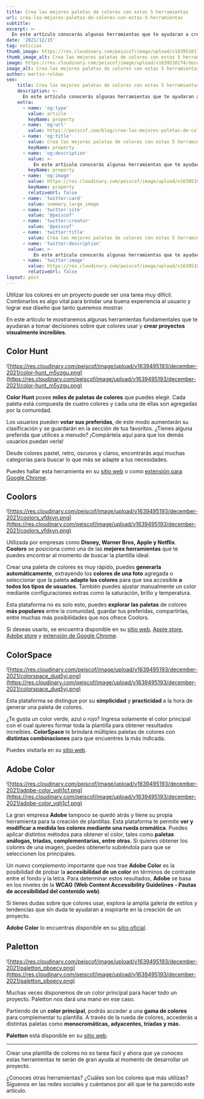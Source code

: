 ```yaml
---
title: Crea las mejores paletas de colores con estas 5 herramientas
url: crea-las-mejores-paletas-de-colores-con-estas-5-herramientas
subtitle: 
excerpt: >-
  En este artículo conocerás algunas herramientas que te ayudaran a crear plantillas de colores asombrosas y combinar de la mejor manera los estilos de tus proyectos.
date: '2021/12/15'
tag: noticias
thumb_image: https://res.cloudinary.com/peiscof/image/upload/v1639510174/december-2021/paleta-colores-portada_htifmp.png
thumb_image_alt: Crea las mejores paletas de colores con estas 5 herramientas
image: https://res.cloudinary.com/peiscof/image/upload/v1639510174/december-2021/paleta-colores-post_t1ifco.png
image_alt: Crea las mejores paletas de colores con estas 5 herramientas
author: martin-roldan
seo:
    title: Crea las mejores paletas de colores con estas 5 herramientas
    description: >-
      En este artículo conocerás algunas herramientas que te ayudaran a crear plantillas de colores asombrosas y combinar de la mejor manera los estilos de tus proyectos.
    extra:
      - name: 'og:type'
        value: article
        keyName: property
      - name: 'og:url'
        value: https://peiscof.com/blog/crea-las-mejores-paletas-de-colores-con-estas-5-herramientas
      - name: 'og:title'
        value: Crea las mejores paletas de colores con estas 5 herramientas
        keyName: property
      - name: 'og:description'
        value: >-
          En este artículo conocerás algunas herramientas que te ayudaran a crear plantillas de colores asombrosas y combinar de la mejor manera los estilos de tus proyectos.
        keyName: property
      - name: 'og:image'
        value: https://res.cloudinary.com/peiscof/image/upload/v1639510174/december-2021/paleta-colores-post_t1ifco.png
        keyName: property
        relativeUrl: false
      - name: 'twitter:card'
        value: summary_large_image
      - name: 'twitter:site'
        value: '@peiscof'
      - name: 'twitter:creator'
        value: '@peiscof'
      - name: 'twitter:title'
        value: Crea las mejores paletas de colores con estas 5 herramientas
      - name: 'twitter:description'
        value: >-
          En este artículo conocerás algunas herramientas que te ayudaran a crear plantillas de colores asombrosas y combinar de la mejor manera los estilos de tus proyectos.
      - name: 'twitter:image'
        value: https://res.cloudinary.com/peiscof/image/upload/v1639510174/december-2021/paleta-colores-post_t1ifco.png
        relativeUrl: false
layout: post
---
```


Utilizar los colores en un proyecto puede ser una tarea muy difícil. Combinarlos es algo vital para brindar una buena experiencia al usuario y lograr ese diseño que tanto queremos mostrar.

En este artículo te mostraremos algunas herramientas fundamentales que te ayudaran a tomar decisiones sobre que colores usar y  **crear proyectos visualmente increíbles**.

## Color Hunt

![https://res.cloudinary.com/peiscof/image/upload/v1639495193/december-2021/color-hunt_m5yzgu.png](https://res.cloudinary.com/peiscof/image/upload/v1639495193/december-2021/color-hunt_m5yzgu.png)

**Color Hunt** posee **miles de paletas de colores** que puedes elegir. Cada paleta está compuesta de cuatro colores y cada una de ellas son agregadas por la comunidad. 

Los usuarios pueden **votar sus preferidas**, de este modo aumentarán su clasificación y se guardarán en la sección de tus favoritos. ¿Tienes alguna preferida que utilices a menudo? ¡Compártela aquí para que los demás usuarios puedan verla!

Desde colores pastel, retro, oscuros y claros, encontrarás aquí muchas categorías para buscar lo que más se adapte a tus necesidades.

Puedes hallar esta herramienta en su [sitio web](https://colorhunt.co/) o como [extensión para Google Chrome](https://chrome.google.com/webstore/detail/color-tab/hchlgfaicmddilenlflajnmomalehbom).

## Coolors

![https://res.cloudinary.com/peiscof/image/upload/v1639495193/december-2021/coolors_yfdxyn.png](https://res.cloudinary.com/peiscof/image/upload/v1639495193/december-2021/coolors_yfdxyn.png)

Utilizada por empresas como **Disney, Warner Bros, Apple y Netflix**. **Coolors** se posiciona como una de las **mejores herramientas** que te puedes encontrar al momento de buscar la plantilla ideal. 

Crear una paleta de colores es muy rápido, puedes **generarla automáticamente**, extrayendo los **colores de una foto** agregada o seleccionar que la paleta **adapte los colores** para que sea accesible **a todos los tipos de usuarios**. También puedes ajustar manualmente un color mediante configuraciones extras como la saturación, brillo y temperatura. 

Esta plataforma no es solo esto, puedes **explorar las paletas** de colores **más populares** entre la comunidad, guardar tus preferidas, compartirlas, entre muchas más posibilidades que nos ofrece  Coolors.

Si deseas usarlo, se encuentra disponible en su [sitio web](https://coolors.co/), [Apple store](https://apps.apple.com/app/coolors/id956480678), [Adobe store](https://exchange.adobe.com/creativecloud.details.12124.html#.V6nhWJOLRE4) y [extensión de Google Chrome](https://chrome.google.com/webstore/detail/coolors-for-chrome/paebljbhhfgngkcldmbcogmkgegjgmbg).

## ColorSpace

![https://res.cloudinary.com/peiscof/image/upload/v1639495193/december-2021/colorspace_duq5yj.png](https://res.cloudinary.com/peiscof/image/upload/v1639495193/december-2021/colorspace_duq5yj.png)

Esta plataforma se distingue por su **simplicidad** y **practicidad** a la hora de generar una paleta de colores. 

¿Te gusta un color verde, azul o rojo? Ingresa solamente el color principal con el cual quieres formar toda la plantilla para obtener resultados increíbles. **ColorSpace** te brindará múltiples paletas de colores con **distintas combinaciones** para que encuentres la más indicada.

Puedes visitarla en su [sitio web](https://mycolor.space/).

## Adobe Color

![https://res.cloudinary.com/peiscof/image/upload/v1639495193/december-2021/adobe-color_yqh1cf.png](https://res.cloudinary.com/peiscof/image/upload/v1639495193/december-2021/adobe-color_yqh1cf.png)

La gran empresa **Adobe** tampoco se quedó atrás y tiene su propia herramienta para la creación de plantillas. 
Esta plataforma te permite **ver y modificar a medida los colores mediante una rueda cromática**. Puedes aplicar distintos métodos para obtener el color, tales como **paletas análogas, tríadas, complementarias, entre otras**. Si quieres obtener los colores de una imagen, puedes obtenerlo subiéndola para que se seleccionen los principales.

Un nuevo complemento importante que nos trae **Adobe Color** es la posibilidad de probar la **accesibilidad de un color** en términos de contraste entre el fondo y la letra. Para determinar estos resultados, **Adobe** se basa en los niveles de la **WCAG** **(Web Content Accessibility Guidelines - Pautas de accesibilidad del contenido web)**.

Si tienes dudas sobre que colores usar, explora la amplia galería de estilos y tendencias que sin duda te ayudaran a inspirarte en la creación de un proyecto. 

**Adobe Color** lo encuentras disponible en su [sitio oficial](https://color.adobe.com/es/create/color-wheel).

## Paletton

![https://res.cloudinary.com/peiscof/image/upload/v1639495193/december-2021/paletton_pboecy.png](https://res.cloudinary.com/peiscof/image/upload/v1639495193/december-2021/paletton_pboecy.png)

Muchas veces disponemos de un color principal para hacer todo un proyecto. Paletton nos dará una mano en ese caso. 

Partiendo de un **color principal**, podrás acceder a una **gama de colores** para complementar tu plantilla. A través de la rueda de colores, accederás a distintas paletas como **monocromáticas, adyacentes, tríadas y más.**

**Paletton** está disponible en su [sitio web](https://paletton.com/).

---

Crear una plantilla de colores no es tarea fácil y ahora que ya conoces estas herramientas te serán de gran ayuda al momento de desarrollar un proyecto. 

¿Conoces otras herramientas? ¿Cuáles son los colores que más utilizas? Síguenos en las redes sociales y cuéntanos por allí que te ha parecido este artículo.